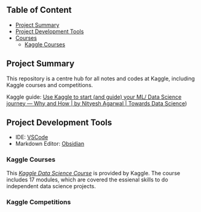 ## Table of Content
- [Project Summary](#project-summary)
- [Project Development Tools](#project-development-tools)
- [Courses](#courses)
	- [Kaggle Courses](#kaggle-courses)


## Project Summary 
This repository is a centre hub for all notes and codes at Kaggle, including Kaggle courses and competitions.

Kaggle guide: [Use Kaggle to start (and guide) your ML/ Data Science journey — Why and How | by Nityesh Agarwal | Towards Data Science](https://towardsdatascience.com/use-kaggle-to-start-and-guide-your-ml-data-science-journey-f09154baba35)) 
## Project Development Tools 
- IDE: [VSCode](https://code.visualstudio.com/)
- Markdown Editor: [Obsidian](https://obsidian.md/)

### Kaggle Courses
This [*Kaggle Data Science Course*](https://github.com/wtbrissy/Linkedin_learning/tree/main/Become%20a%20Data%20Scientist) is provided by Kaggle. The course includes 17 modules, which are covered the essienal skills to do independent data science projects. 

### Kaggle Competitions
